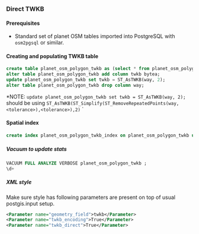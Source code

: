 ### Direct TWKB
#### Prerequisites

* Standard set of planet OSM tables imported into PostgreSQL with `osm2pgsql` or similar.

#### Creating and populating TWKB table

```sql
create table planet_osm_polygon_twkb as (select * from planet_osm_polygon);
alter table planet_osm_polygon_twkb add column twkb bytea;
update planet_osm_polygon_twkb set twkb = ST_AsTWKB(way, 2);
alter table planet_osm_polygon_twkb drop column way;
```
*NOTE: `update planet_osm_polygon_twkb set twkb = ST_AsTWKB(way, 2);` should be using `ST_AsTWKB(ST_Simplify(ST_RemoveRepeatedPoints(way, <tolerance>),<tolerance>),2)`
`


#### Spatial index

```sql
create index planet_osm_polygon_twkb_index on planet_osm_polygon_twkb using GIST(ST_GeomFromTWKB(twkb));
```

##### Vacuum to update stats

```sql
VACUUM FULL ANALYZE VERBOSE planet_osm_polygon_twkb ;
\d+
```

##### XML style

Make sure style has following parameters are present on top of usual postgis.input setup.

```xml
<Parameter name="geometry_field">twkb</Parameter>
<Parameter name="twkb_encoding">True</Parameter>
<Parameter name="twkb_direct">True</Parameter>
```
